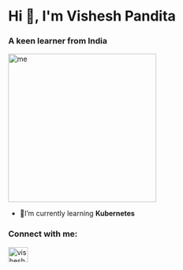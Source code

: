 <h1>Hi 👋, I'm Vishesh Pandita</h1>
<h3>A keen learner from India</h3>

<img align="center" alt="me" width="300" src="https://media.licdn.com/dms/image/D4D22AQEU0e-b5tMxFA/feedshare-shrink_2048_1536/0/1701258207172?e=2147483647&v=beta&t=xQ7IgzLOF_d8iG7rT0HqQpRTZBKAOy6-Tzl28CPPLmY">

- 🌱I’m currently learning **Kubernetes**

<h3 align="left">Connect with me:</h3>
<p align="left">
<a href="https://linkedin.com/in/vishesh-pandita-73a354276" target="blank"><img align="center" src="https://raw.githubusercontent.com/rahuldkjain/github-profile-readme-generator/master/src/images/icons/Social/linked-in-alt.svg" alt="vishesh-pandita-73a354276" height="30" width="40" /></a>
</p>

